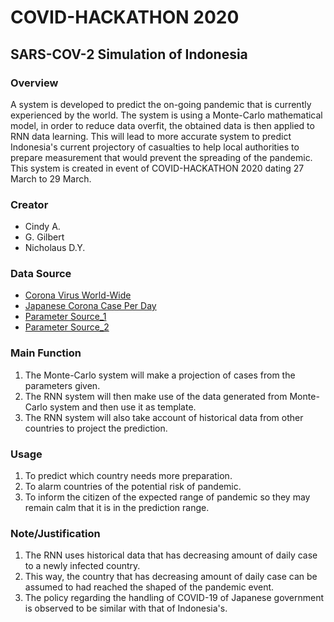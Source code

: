 # COVID-HACKATHON 2020
## SARS-COV-2 Simulation of Indonesia
### Overview
A system is developed to predict the on-going pandemic that is currently experienced by the world.
The system is using a Monte-Carlo mathematical model, in order to reduce 
data overfit, the obtained data is then applied to RNN data learning. 
This will lead to more accurate system to predict Indonesia's current projectory of casualties to help local authorities to prepare measurement that would prevent the spreading of the pandemic.
<br>This system is created in event of COVID-HACKATHON 2020 dating 27 March to 29 March.
### Creator
- Cindy A.
- G. Gilbert
- Nicholaus D.Y.
### Data Source
- [Corona Virus World-Wide](https://www.worldometers.info/coronavirus/ "Corona Virus Cases World-wide")
- [Japanese Corona Case Per Day](https://corona.lmao.ninja/v2/historical/japan)
- [Parameter Source_1](https://www.who.int/docs/default-source/coronaviruse/who-china-joint-mission-on-covid-19-final-report.pdf)
- [Parameter Source_2](https://www.cdc.gov/mmwr/volumes/69/wr/mm6912e2.htm)
### Main Function
1. The Monte-Carlo system will make a projection of cases from the parameters given.
2. The RNN system will then make use of the data generated from Monte-Carlo system and then use it as template.
3. The RNN system will also take account of historical data from other countries to project the prediction.
### Usage
1. To predict which country needs more preparation.
2. To alarm countries of the potential risk of pandemic.
3. To inform the citizen of the expected range of pandemic so they may remain calm that it is in the prediction range.
### Note/Justification
1. The RNN uses historical data that has decreasing amount of daily case to a newly infected country.<br>
2. This way, the country that has decreasing amount of daily case can be assumed to had reached the shaped of the pandemic event.<br>
3. The policy regarding the handling of COVID-19 of Japanese government is observed to be similar with that of Indonesia's.
